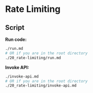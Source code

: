 # Rate Limiting

## Script

**Run code:**

```bash
./run.md
# OR if you are in the root directory
./20_rate-limiting/run.md
```

**Invoke API:**

```bash
./invoke-api.md
# OR if you are in the root directory
./20_rate-limiting/invoke-api.md
```
